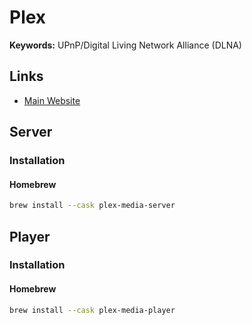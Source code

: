 # Plex

<!--
https://skybox.xyz/en/
-->

**Keywords:** UPnP/Digital Living Network Alliance (DLNA)

## Links

- [Main Website](https://plex.tv)

## Server

### Installation

#### Homebrew

```sh
brew install --cask plex-media-server
```

## Player

### Installation

#### Homebrew

```sh
brew install --cask plex-media-player
```
